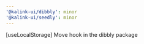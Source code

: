 ```yaml
---
'@kalink-ui/dibbly': minor
'@kalink-ui/seedly': minor
---
```


[useLocalStorage] Move hook in the dibbly package
